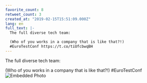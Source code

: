 ```yaml
---
favorite_count: 8
retweet_count: 3
created_at: "2019-02-15T15:51:09.000Z"
lang: en
full_text: |-
  The full diverse tech team:

  (Who of you works in a company that is like that?!)
  #EuroTestConf https://t.co/tiUfcbwqBH
---
```


The full diverse tech team:

(Who of you works in a company that is like that?!) #EuroTestConf
![Embedded Photo](https://twitter-media-coderbyheart.s3.eu-north-1.amazonaws.com/1096436763470581760-DzdTa2wWsAcPrc5.jpg)
